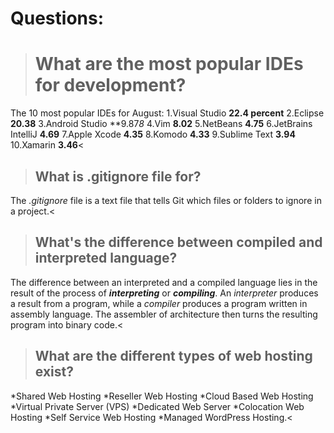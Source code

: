 # Questions:
># What are the most popular IDEs for development?
The 10 most popular IDEs for August:
1.Visual Studio **22.4 percent**
2.Eclipse **20.38**
3.Android Studio **9.87*8*
4.Vim **8.02** 
5.NetBeans **4.75**
6.JetBrains IntelliJ **4.69**
7.Apple Xcode **4.35**
8.Komodo **4.33**
9.Sublime Text **3.94**
10.Xamarin **3.46**<
>## What is .gitignore file for?
The *.gitignore* file is a text file that tells Git which files or folders to ignore in a project.<
>## What's the difference between compiled and interpreted language?
The difference between an interpreted and a compiled language lies in the result of the process of ***interpreting*** or ***compiling***. An *interpreter* produces a result from a program, while a *compiler* produces a program written in assembly language. The assembler of architecture then turns the resulting program into binary code.<
>## What are the different types of web hosting exist?
*Shared Web Hosting
*Reseller Web Hosting
*Cloud Based Web Hosting
*Virtual Private Server (VPS)
*Dedicated Web Server
*Colocation Web Hosting
*Self Service Web Hosting
*Managed WordPress Hosting.<